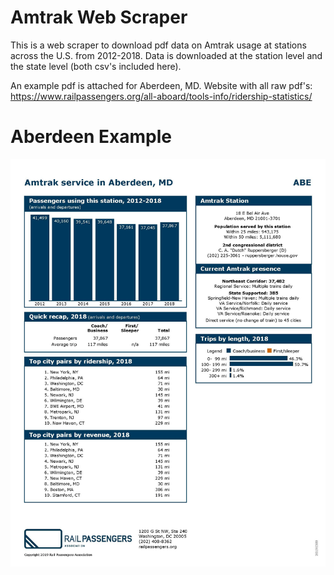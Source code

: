 # Amtrak Web Scraper

This is a web scraper to download pdf data on Amtrak usage at stations across the U.S. from 2012-2018. Data is downloaded at the station level and the state level (both csv's included here).  

An example pdf is attached for Aberdeen, MD. Website with all raw pdf's: https://www.railpassengers.org/all-aboard/tools-info/ridership-statistics/

# Aberdeen Example
![Screenshot](Aberdeen.jpg)
